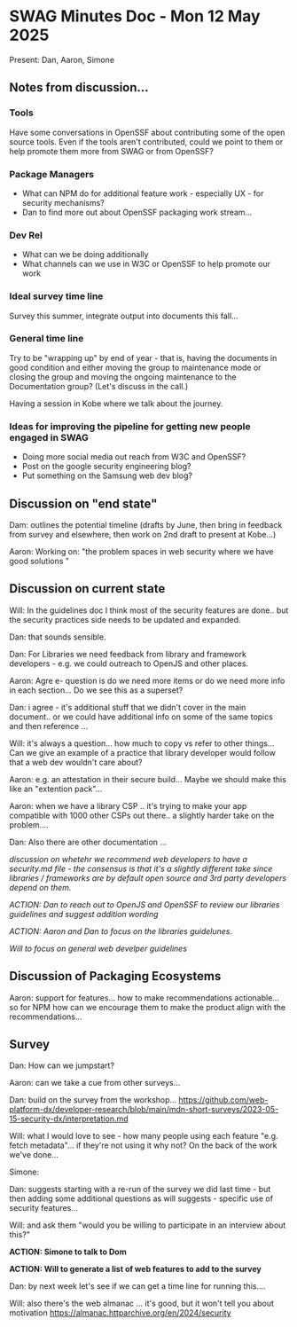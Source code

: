 # SWAG Minutes Doc - Mon 12 May 2025

Present: Dan, Aaron, Simone

## Notes from discussion...

### Tools 

Have some conversations in OpenSSF about contributing some of the open source tools. Even if the tools aren't contributed, could we point to them or help promote them more from SWAG or from OpenSSF?

### Package Managers

* What can NPM do for additional feature work - especially UX - for security mechanisms? 
* Dan to find more out about OpenSSF packaging work stream…

### Dev Rel

* What can we be doing additionally 
* What channels can we use in W3C or OpenSSF to help promote our work

### Ideal survey time line

Survey this summer, integrate output into documents this fall...

### General time line 

Try to be "wrapping up" by end of year - that is, having the documents in good condition and either moving the group to maintenance mode or closing the group and moving the ongoing maintenance to the Documentation group? (Let's discuss in the call.)

Having a session in Kobe where we talk about the journey.

### Ideas for improving the pipeline for getting new people engaged in SWAG

* Doing more social media out reach from W3C and OpenSSF?
* Post on the google security engineering blog?
* Put something on the Samsung web dev blog?


## Discussion on "end state"

Dam: outlines the potential timeline (drafts by June, then bring in feedback from survey and elsewhere, then work on 2nd draft to present at Kobe...)

Aaron: Working on: "the problem spaces in web security where we have good solutions "

## Discussion on current state

Will: In the guidelines doc I think most of the security features are done.. but the security practices side needs to be updated and expanded.

Dan: that sounds sensible.

Dan: For Libraries we need feedback from library and framework developers - e.g. we could outreach to OpenJS and other places.

Aaron: Agre e- question is do we need more items or do we need more info in each section... Do we see this as a superset?

Dan: i agree  - it's additional stuff that we didn't cover in the main document..  or we could have additional info on some of the same topics and then reference ...

Will: it's always a question... how much to copy vs refer to other things... Can we give an example of a practice that library developer would follow that a web dev wouldn't care about?

Aaron: e.g. an attestation in their secure build...  Maybe we should make this like an "extention pack"...

Aaron: when we have a library CSP .. it's trying to make your app compatible with 1000 other CSPs out there.. a slightly harder take on the problem.... 

Dan: Also there are other documentation ... 

*discussion on whetehr we recommend web developers to have a security.md file - the consensus is that it's a slightly different take since libraries / frameworks are by default open source and 3rd party developers depend on them.*

*ACTION: Dan to reach out to OpenJS and OpenSSF to review our libraries guidelines and suggest addition wording*

*ACTION: Aaron and Dan to focus on the libraries guidelunes.*

*Will to focus on general web develper guidelines*

## Discussion of Packaging Ecosystems

Aaron: support for features... how to make recommendations actionable... so for NPM how can we encourage them to make the product align with the recommendations...

## Survey

Dan: How can we jumpstart?

Aaron: can we take a cue from other surveys...

Dan: build on the survey from the workshop... https://github.com/web-platform-dx/developer-research/blob/main/mdn-short-surveys/2023-05-15-security-dx/interpretation.md

Will: what I would love to see - how many people using each feature "e.g. fetch metadata"... if they're not using it why not?  On the back of the work we've done...

Simone: 

Dan: suggests starting with a re-run of the survey we did last time - but then adding some additional questions as will suggests - specific use of security features...

Will: and ask them "would you be willing to participate in an interview about this?"

**ACTION: Simone to talk to Dom**

**ACTION: Will to generate a list of web features to add to the survey**

Dan: by next week let's see if we can get a time line for running this....

Will: also there's the web almanac ... it's good, but it won't tell you about motivation https://almanac.httparchive.org/en/2024/security
